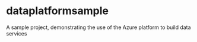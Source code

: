 # dataplatformsample
A sample project, demonstrating the use of the Azure platform to build data services
